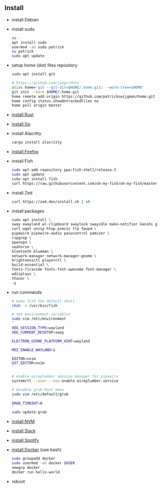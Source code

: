 ## Install

- install Debian
- install sudo

  ```bash
  su -
  apt install sudo
  usermod -aG sudo patrick
  su patrick
  sudo apt update
  ```

- setup home (dot) files repository

  ```bash
  sudo apt install git

  # https://github.com/jaagr/dots
  alias home='git --git-dir=$HOME/.home.git/ --work-tree=$HOME'
  git init --bare $HOME/.home.git
  home remote add origin https://github.com/patrickswijgman/home.git
  home config status.showUntrackedFiles no
  home pull origin master
  ```

- [install Rust](https://www.rust-lang.org/tools/install)
- [install Go](https://go.dev/doc/install)
- install Alacritty

  ```bash
  cargo install alacritty
  ```

- [install Firefox](https://support.mozilla.org/en-US/kb/install-firefox-linux#w_install-firefox-deb-package-for-debian-based-distributions)
- install Fish

  ```bash
  sudo apt-add-repository ppa:fish-shell/release-3
  sudo apt update
  sudo apt install fish
  curl https://raw.githubusercontent.com/oh-my-fish/oh-my-fish/master/bin/install | fish
  ```

- install Zed

  ```bash
  curl https://zed.dev/install.sh | sh
  ```

- install packages

  ```bash
  sudo apt install \
  sway xwayland wl-clipboard swaylock swayidle mako-notifier kanshi grimshot xdg-desktop-portal-wlr \
  curl wget unzip htop psmisc tlp fwupd \
  pipewire pipewire-audio pavucontrol pamixer \
  ripgrep \
  openvpn \
  seahorse \
  bluetooth blueman \
  network-manager network-manager-gnome \
  brightnessctl playerctl \
  build-essential \
  fonts-firacode fonts-font-awesome font-manager \
  wdisplays \
  thunar \
  -y
  ```

- run commands

  ```bash
  # make fish the default shell
  chsh -s /usr/bin/fish

  # set environment variables
  sudo vim /etc/environment
  `
  XDG_SESSION_TYPE=wayland
  XDG_CURRENT_DESKTOP=sway

  ELECTRON_OZONE_PLATFORM_HINT=wayland

  MOZ_ENABLE_WAYLAND=1

  EDITOR=nvim
  GIT_EDITOR=nvim
  `

  # enable wireplumber session manager for pipewire
  systemctl --user --now enable wireplumber.service

  # disable grub boot menu
  sudo vim /etc/default/grub
  `
  GRUB_TIMEOUT=0
  `
  sudo update-grub
  ```

- [install NVM](https://github.com/nvm-sh/nvm)
- [install Slack](https://slack.com/downloads/linux)
- [install Spotify](https://www.spotify.com/us/download/linux/)
- [install Docker](https://docs.docker.com/engine/install/debian/#install-using-the-repository) (use bash)

  ```bash
  sudo groupadd docker
  sudo usermod -aG docker $USER
  newgrp docker
  docker run hello-world
  ```

- reboot
